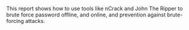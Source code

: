 This report shows how to use tools like nCrack and John The Ripper to brute force password offline, and online, and prevention against brute-forcing attacks.

